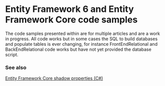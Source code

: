 # Entity Framework 6 and Entity Framework Core code samples

The code samples presented within are for multiple articles and are a work in progress. All code works but in some cases the SQL to build databases and populate tables is ever changing, for instance FrontEndRelational and BackEndRelational code works but have not yet provided the database script.

### See also

[Entity Framework Core shadow properties (C#)](https://social.technet.microsoft.com/wiki/contents/articles/53662.entity-framework-core-shadow-properties-c.aspx)